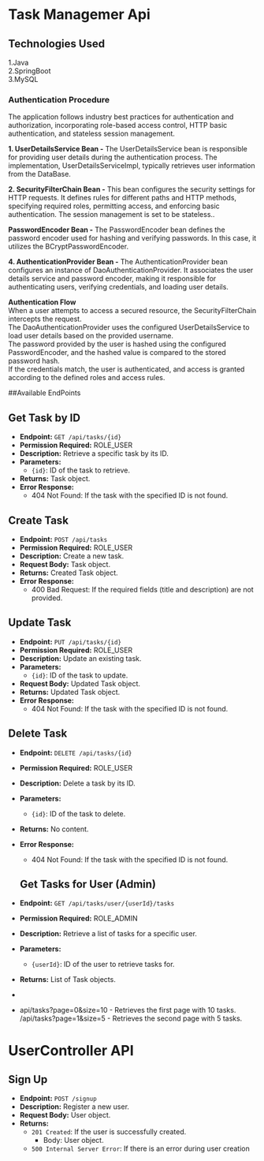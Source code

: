 <h1>Task Managemer Api</h1>
<h2>Technologies Used</h2>
<p>1.Java<br>
2.SpringBoot<br>
3.MySQL
</p>
<div class="box">
  <h3>Authentication Procedure</h3>
<P> The application follows industry best practices for authentication and authorization, incorporating role-based access control, HTTP basic authentication, and stateless session management.
</P>
<p><b>1. UserDetailsService Bean -</b>
  The UserDetailsService bean is responsible for providing user details during the authentication process. The implementation, UserDetailsServiceImpl, typically retrieves user information from the DataBase.</p>
<p></p>
<p><b>2. SecurityFilterChain Bean -</b>
  This bean configures the security settings for HTTP requests. It defines rules for different paths and HTTP methods, specifying required roles, permitting access, and enforcing basic authentication. The session management is set to be stateless..</p>
<p></p>
<p><b>PasswordEncoder Bean -</b>
  The PasswordEncoder bean defines the password encoder used for hashing and verifying passwords. In this case, it utilizes the BCryptPasswordEncoder.</p>
<p></p>
<p><b>4. AuthenticationProvider Bean -</b>
  The AuthenticationProvider bean configures an instance of DaoAuthenticationProvider. It associates the user details service and password encoder, making it responsible for authenticating users, verifying credentials, and loading user details.</p></div>
<p></p>
<p><b>Authentication Flow</b><br>
When a user attempts to access a secured resource, the SecurityFilterChain intercepts the request.<br>
The DaoAuthenticationProvider uses the configured UserDetailsService to load user details based on the provided username.<br>
The password provided by the user is hashed using the configured PasswordEncoder, and the hashed value is compared to the stored password hash.<br>
If the credentials match, the user is authenticated, and access is granted according to the defined roles and access rules.</p>

##Available EndPoints

## Get Task by ID
- **Endpoint:** `GET /api/tasks/{id}`
- **Permission Required:** ROLE_USER
- **Description:** Retrieve a specific task by its ID.
- **Parameters:**
  - `{id}`: ID of the task to retrieve.
- **Returns:** Task object.
- **Error Response:**
  - 404 Not Found: If the task with the specified ID is not found.

## Create Task
- **Endpoint:** `POST /api/tasks`
- **Permission Required:** ROLE_USER
- **Description:** Create a new task.
- **Request Body:** Task object.
- **Returns:** Created Task object.
- **Error Response:**
  - 400 Bad Request: If the required fields (title and description) are not provided.

## Update Task
- **Endpoint:** `PUT /api/tasks/{id}`
- **Permission Required:** ROLE_USER
- **Description:** Update an existing task.
- **Parameters:**
  - `{id}`: ID of the task to update.
- **Request Body:** Updated Task object.
- **Returns:** Updated Task object.
- **Error Response:**
  - 404 Not Found: If the task with the specified ID is not found.

## Delete Task
- **Endpoint:** `DELETE /api/tasks/{id}`
- **Permission Required:** ROLE_USER
- **Description:** Delete a task by its ID.
- **Parameters:**
  - `{id}`: ID of the task to delete.
- **Returns:** No content.
- **Error Response:**
  - 404 Not Found: If the task with the specified ID is not found.

   ## Get Tasks for User (Admin)
- **Endpoint:** `GET /api/tasks/user/{userId}/tasks`
- **Permission Required:** ROLE_ADMIN
- **Description:** Retrieve a list of tasks for a specific user.
- **Parameters:**
  - `{userId}`: ID of the user to retrieve tasks for.
- **Returns:** List of Task objects.
- 
- api/tasks?page=0&size=10 - Retrieves the first page with 10 tasks.
/api/tasks?page=1&size=5 - Retrieves the second page with 5 tasks.


# UserController API

## Sign Up
- **Endpoint:** `POST /signup`
- **Description:** Register a new user.
- **Request Body:** User object.
- **Returns:**
  - `201 Created`: If the user is successfully created.
    - Body: User object.
  - `500 Internal Server Error`: If there is an error during user creation
 

